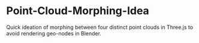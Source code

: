 # Point-Cloud-Morphing-Idea
Quick ideation of morphing between four distinct point clouds in Three.js to avoid rendering geo-nodes in Blender. 
